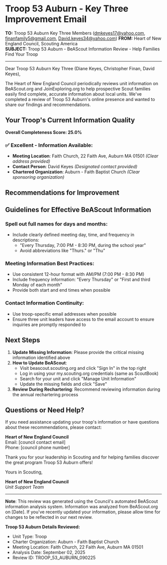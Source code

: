 # Troop 53 Auburn - Key Three Improvement Email

**TO:** Troop 53 Auburn Key Three Members (dmkeyes17@yahoo.com, finanfamily5@gmail.com, David.keyes34@yahoo.com)
**FROM:** Heart of New England Council, Scouting America  
**SUBJECT:** Troop 53 Auburn - BeAScout Information Review - Help Families Find Your Troop  

---

Dear Troop 53 Auburn Key Three (Diane Keyes, Christopher  Finan, David Keyes),

The Heart of New England Council periodically reviews unit information on BeAScout.org and JoinExploring.org to help prospective Scout families easily find complete, accurate information about local units. We've completed a review of Troop 53 Auburn's online presence and wanted to share our findings and recommendations.

## Your Troop's Current Information Quality

**Overall Completeness Score: 25.0%**



### ✅ **Excellent - Information Available:**
- **Meeting Location**: Faith Church, 22 Faith Ave, Auburn MA 01501 *(Clear address provided)*
- **Contact Person**: David Keyes *(Designated contact provided)*
- **Chartered Organization**: Auburn - Faith Baptist Church *(Clear sponsoring organization)*

## Recommendations for Improvement



## Guidelines for Effective BeAScout Information

### **Spell out full names for days and months:**
- Include clearly defined meeting day, time, and frequency in descriptions:
  - "Every Thursday, 7:00 PM - 8:30 PM, during the school year"
  - Avoid abbreviations like "Thurs." or "Thu"

### **Meeting Information Best Practices:**
- Use consistent 12-hour format with AM/PM (7:00 PM - 8:30 PM)
- Include frequency information: "Every Thursday" or "First and third Monday of each month"
- Provide both start and end times when possible

### **Contact Information Continuity:**
- Use troop-specific email addresses when possible
- Ensure three unit leaders have access to the email account to ensure inquiries are promptly responded to

## Next Steps

1. **Update Missing Information**: Please provide the critical missing information identified above
2. **How to Update BeAScout**: 
   - Visit beascout.scouting.org and click "Sign In" in the top right
   - Log in using your my.scouting.org credentials (same as ScoutBook)
   - Search for your unit and click "Manage Unit Information"
   - Update the missing fields and click "Save"
3. **Review During Rechartering**: Recommend reviewing information during the annual rechartering process

## Questions or Need Help?

If you need assistance updating your troop's information or have questions about these recommendations, please contact:

**Heart of New England Council**  
Email: [council contact email]  
Phone: [council phone number]

Thank you for your leadership in Scouting and for helping families discover the great program Troop 53 Auburn offers!

Yours in Scouting,

**Heart of New England Council**  
*Unit Support Team*

---

**Note**: This review was generated using the Council's automated BeAScout information analysis system. Information was analyzed from BeAScout.org on [Date]. If you've recently updated your information, please allow time for changes to be reflected in our next review.

**Troop 53 Auburn Details Reviewed:**
- Unit Type: Troop
- Charter Organization: Auburn - Faith Baptist Church  
- Meeting Location: Faith Church, 22 Faith Ave, Auburn MA 01501
- Analysis Date: September 02, 2025
- Review ID: TROOP_53_AUBURN_090225